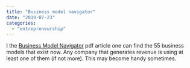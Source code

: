 ```yaml
---
title: "Business model navigator"
date: "2019-07-23"
categories: 
  - "entrepreneurship"
---
```


I the [Business Model Navigator](http://rocreguant.com/wp-content/uploads/2019/04/Business-Model-Navigator.pdf) pdf article one can find the 55 business models that exist now. Any company that generates revenue is using at least one of them (if not more). This may become handy sometimes.
